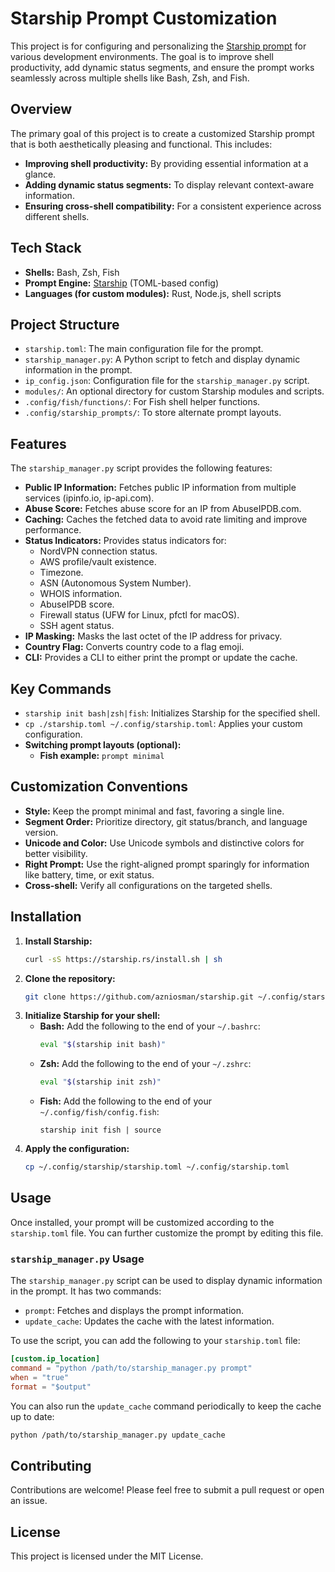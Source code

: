 # Starship Prompt Customization

This project is for configuring and personalizing the [Starship prompt](https://starship.rs) for various development environments. The goal is to improve shell productivity, add dynamic status segments, and ensure the prompt works seamlessly across multiple shells like Bash, Zsh, and Fish.

## Overview

The primary goal of this project is to create a customized Starship prompt that is both aesthetically pleasing and functional. This includes:

*   **Improving shell productivity:** By providing essential information at a glance.
*   **Adding dynamic status segments:** To display relevant context-aware information.
*   **Ensuring cross-shell compatibility:** For a consistent experience across different shells.

## Tech Stack

*   **Shells:** Bash, Zsh, Fish
*   **Prompt Engine:** [Starship](https://starship.rs) (TOML-based config)
*   **Languages (for custom modules):** Rust, Node.js, shell scripts

## Project Structure

*   `starship.toml`: The main configuration file for the prompt.
*   `starship_manager.py`: A Python script to fetch and display dynamic information in the prompt.
*   `ip_config.json`: Configuration file for the `starship_manager.py` script.
*   `modules/`: An optional directory for custom Starship modules and scripts.
*   `.config/fish/functions/`: For Fish shell helper functions.
*   `.config/starship_prompts/`: To store alternate prompt layouts.

## Features

The `starship_manager.py` script provides the following features:

*   **Public IP Information:** Fetches public IP information from multiple services (ipinfo.io, ip-api.com).
*   **Abuse Score:** Fetches abuse score for an IP from AbuseIPDB.com.
*   **Caching:** Caches the fetched data to avoid rate limiting and improve performance.
*   **Status Indicators:** Provides status indicators for:
    *   NordVPN connection status.
    *   AWS profile/vault existence.
    *   Timezone.
    *   ASN (Autonomous System Number).
    *   WHOIS information.
    *   AbuseIPDB score.
    *   Firewall status (UFW for Linux, pfctl for macOS).
    *   SSH agent status.
*   **IP Masking:** Masks the last octet of the IP address for privacy.
*   **Country Flag:** Converts country code to a flag emoji.
*   **CLI:** Provides a CLI to either print the prompt or update the cache.

## Key Commands

*   `starship init bash|zsh|fish`: Initializes Starship for the specified shell.
*   `cp ./starship.toml ~/.config/starship.toml`: Applies your custom configuration.
*   **Switching prompt layouts (optional):**
    *   **Fish example:** `prompt minimal`

## Customization Conventions

*   **Style:** Keep the prompt minimal and fast, favoring a single line.
*   **Segment Order:** Prioritize directory, git status/branch, and language version.
*   **Unicode and Color:** Use Unicode symbols and distinctive colors for better visibility.
*   **Right Prompt:** Use the right-aligned prompt sparingly for information like battery, time, or exit status.
*   **Cross-shell:** Verify all configurations on the targeted shells.

## Installation

1.  **Install Starship:**
    ```bash
    curl -sS https://starship.rs/install.sh | sh
    ```
2.  **Clone the repository:**
    ```bash
    git clone https://github.com/azniosman/starship.git ~/.config/starship
    ```
3.  **Initialize Starship for your shell:**
    *   **Bash:** Add the following to the end of your `~/.bashrc`:
        ```bash
        eval "$(starship init bash)"
        ```
    *   **Zsh:** Add the following to the end of your `~/.zshrc`:
        ```bash
        eval "$(starship init zsh)"
        ```
    *   **Fish:** Add the following to the end of your `~/.config/fish/config.fish`:
        ```fish
        starship init fish | source
        ```
4.  **Apply the configuration:**
    ```bash
    cp ~/.config/starship/starship.toml ~/.config/starship.toml
    ```

## Usage

Once installed, your prompt will be customized according to the `starship.toml` file. You can further customize the prompt by editing this file.

### `starship_manager.py` Usage

The `starship_manager.py` script can be used to display dynamic information in the prompt. It has two commands:

*   `prompt`: Fetches and displays the prompt information.
*   `update_cache`: Updates the cache with the latest information.

To use the script, you can add the following to your `starship.toml` file:

```toml
[custom.ip_location]
command = "python /path/to/starship_manager.py prompt"
when = "true"
format = "$output"
```

You can also run the `update_cache` command periodically to keep the cache up to date:

```bash
python /path/to/starship_manager.py update_cache
```

## Contributing

Contributions are welcome! Please feel free to submit a pull request or open an issue.

## License

This project is licensed under the MIT License.
